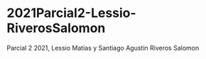 # 2021Parcial2-Lessio-RiverosSalomon
Parcial 2 2021, Lessio Matias y Santiago Agustin Riveros Salomon
